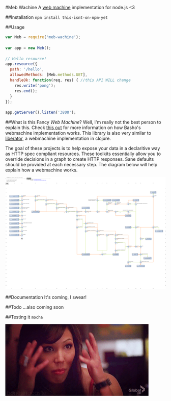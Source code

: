 #Meb Wachine
A [web machine](https://github.com/basho/webmachine/wiki) implementation
for node.js <3


##Installation
`npm install this-isnt-on-npm-yet`


##Usage

```javascript
var Meb = require('meb-wachine');

var app = new Meb();

// Hello resource!
app.resource({
  path: '/hello',
  allowedMethods: [Meb.methods.GET],
  handleOk: function(req, res) { //this API WILL change
    res.write('pong');
    res.end();
  }
});

app.getServer().listen('3800');
```


##What is this Fancy *Web Machine*?
Well, I'm really not the best person to explain this. Check
[this out](https://github.com/basho/webmachine/wiki) for more
information on how Basho's webmachine implementation works.
This library is also very similar to
[liberator](http://clojure-liberator.github.io/liberator/),
a webmachine implementation in clojure.


The goal of these projects is to help expose your data in a
declaritive way as HTTP spec compliant resources.
These toolkits essentially allow you to override decisions
in a graph to create HTTP responses. Sane defaults should be
provided at each necessary step. The diagram below will help
explain how a webmachine works.

![flo chart](https://raw.githubusercontent.com/rafkhan/meb-wachine/master/diagram.png)


##Documentation
It's coming, I swear!


##Todo
...also coming soon


##Testing it
`mocha`

![ayy](https://raw.githubusercontent.com/rafkhan/meb-wachine/master/boom.gif)


